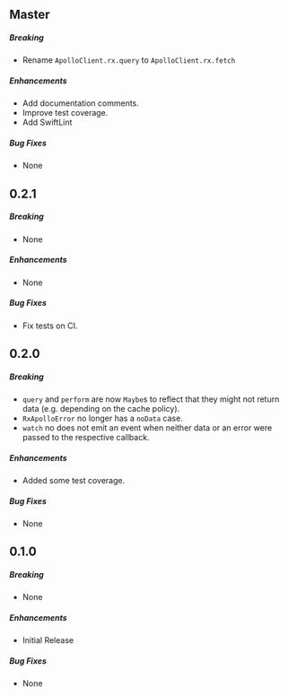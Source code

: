 ## Master

##### Breaking

* Rename `ApolloClient.rx.query` to `ApolloClient.rx.fetch`

##### Enhancements

* Add documentation comments.
* Improve test coverage.
* Add SwiftLint

##### Bug Fixes

* None

## 0.2.1

##### Breaking

* None

##### Enhancements

* None

##### Bug Fixes

* Fix tests on CI.

## 0.2.0

##### Breaking

* `query` and `perform` are now `Maybe`s to reflect that they might not return data (e.g. depending on the cache policy).
* `RxApolloError` no longer has a `noData` case.
* `watch` no does not emit an event when neither data or an error were passed to the respective callback.

##### Enhancements

* Added some test coverage.

##### Bug Fixes

* None

## 0.1.0

##### Breaking

* None

##### Enhancements

* Initial Release

##### Bug Fixes

* None
